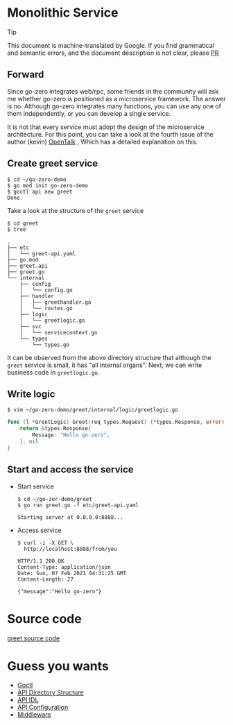 # Monolithic Service
> [!TIP]
> This document is machine-translated by Google. If you find grammatical and semantic errors, and the document description is not clear, please [PR](doc-contibute.md)

## Forward
Since go-zero integrates web/rpc, some friends in the community will ask me whether go-zero is positioned as a microservice framework.
The answer is no. Although go-zero integrates many functions, you can use any one of them independently, or you can develop a single service.

It is not that every service must adopt the design of the microservice architecture. For this point, you can take a look at the fourth issue of the author (kevin) [OpenTalk](https://www.bilibili.com/video/BV1Jy4y127Xu) , Which has a detailed explanation on this.

## Create greet service
```shell
$ cd ~/go-zero-demo
$ go mod init go-zero-demo
$ goctl api new greet
Done.
```

Take a look at the structure of the `greet` service
```shell
$ cd greet
$ tree
```
```text
.
├── etc
│   └── greet-api.yaml
├── go.mod
├── greet.api
├── greet.go
└── internal
    ├── config
    │   └── config.go
    ├── handler
    │   ├── greethandler.go
    │   └── routes.go
    ├── logic
    │   └── greetlogic.go
    ├── svc
    │   └── servicecontext.go
    └── types
        └── types.go
```
It can be observed from the above directory structure that although the `greet` service is small, it has "all internal organs". Next, we can write business code in `greetlogic.go`.

## Write logic
```shell
$ vim ~/go-zero-demo/greet/internal/logic/greetlogic.go 
```
```go
func (l *GreetLogic) Greet(req types.Request) (*types.Response, error) {
	return &types.Response{
		Message: "Hello go-zero",
	}, nil
}
```

## Start and access the service

* Start service
    ```shell
    $ cd ~/go-zer-demo/greet
    $ go run greet.go -f etc/greet-api.yaml
    ```
    ```text
    Starting server at 0.0.0.0:8888...
    ```

* Access service
    ```shell
    $ curl -i -X GET \
      http://localhost:8888/from/you
    ```

    ```text
    HTTP/1.1 200 OK
    Content-Type: application/json
    Date: Sun, 07 Feb 2021 04:31:25 GMT
    Content-Length: 27
    
    {"message":"Hello go-zero"}
    ```

# Source code
[greet source code](https://github.com/zeromicro/go-zero-demo/tree/master/greet)

# Guess you wants
* [Goctl](goctl.md)
* [API Directory Structure](api-dir.md)
* [API IDL](api-grammar.md)
* [API Configuration](api-config.md)
* [Middleware](middleware.md)



